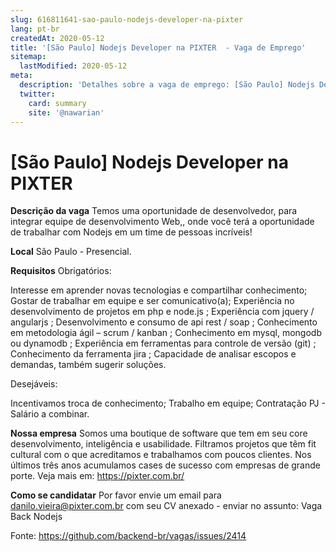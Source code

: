 ```yaml
---
slug: 616811641-sao-paulo-nodejs-developer-na-pixter
lang: pt-br
createdAt: 2020-05-12
title: '[São Paulo] Nodejs Developer na PIXTER  - Vaga de Emprego'
sitemap:
  lastModified: 2020-05-12
meta:
  description: 'Detalhes sobre a vaga de emprego: [São Paulo] Nodejs Developer na PIXTER '
  twitter:
    card: summary
    site: '@nawarian'
---
```


# [São Paulo] Nodejs Developer na PIXTER 

**Descrição da vaga**
Temos uma oportunidade de desenvolvedor, para integrar equipe de desenvolvimento Web,, onde você terá a oportunidade de trabalhar com Nodejs em um time de pessoas incríveis!

**Local**
São Paulo - Presencial.

**Requisitos**
Obrigatórios:

Interesse em aprender novas tecnologias e compartilhar conhecimento;
Gostar de trabalhar em equipe e ser comunicativo(a);
Experiência no desenvolvimento de projetos em php e node.js ;
Experiência com jquery / angularjs ;
Desenvolvimento e consumo de api rest / soap ;
Conhecimento em metodologia ágil – scrum / kanban ;
Conhecimento em mysql, mongodb ou dynamodb ;
Experiência em ferramentas para controle de versão (git) ;
Conhecimento da ferramenta jira ;
Capacidade de analisar escopos e demandas, também sugerir soluções.

Desejáveis:

Incentivamos troca de conhecimento;
Trabalho em equipe;
Contratação
PJ - Salário a combinar.

**Nossa empresa**
Somos uma boutique de software que tem em seu core desenvolvimento, inteligência e usabilidade.
Filtramos projetos que têm fit cultural com o que acreditamos e trabalhamos com poucos clientes.
Nos últimos três anos acumulamos cases de sucesso com empresas de grande porte.
Veja mais em: https://pixter.com.br/

**Como se candidatar**
Por favor envie um email para danilo.vieira@pixter.com.br com seu CV anexado - enviar no assunto: Vaga Back Nodejs

Fonte: https://github.com/backend-br/vagas/issues/2414